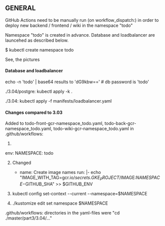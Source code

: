 <h2>GENERAL</h2>


GitHub Actions need to be manually run (on workflow_dispatch:) in order to deploy new backend / frontend / wiki in the namespace "todo"

Namespace "todo" is created in advance.  Database and loadbalancer are launcehed as described below.

$ kubectl create namespace todo 

See, the pictures


<h4>Database and loadbalancer</h4>

echo -n 'todo' | base64 results to 'dG9kbw=='   # db password is 'todo'

./3.04/postgre:  kubectl apply -k .

./3.04:  kubectl apply -f manifests/loadbalancer.yaml



<h4>Changes compared to 3.03</h4>

Added to todo-front-gcr-namespace_todo.yaml, todo-back-gcr-namespace_todo.yaml, todo-wiki-gcr-namespace_todo.yaml in .github/workflows:

1)
  env: 
    NAMESPACE: todo


2) Changed

   - name: Create image names
      run: |-
        echo "IMAGE_WITH_TAG=gcr.io/${{ secrets.GKE_PROJECT }}/$IMAGE:$NAMESPACE-$GITHUB_SHA" >> $GITHUB_ENV

2) kubectl config set-context --current --namespace=$NAMESPACE

3) ./kustomize edit set namespace $NAMESPACE


.github/workflows: directories in the yaml-files were  "cd ./master/part3/3.04/..."


